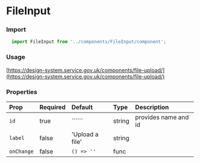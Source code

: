 FileInput
==========

### Import
```js
  import FileInput from '../components/FileInput/component';
```
<!-- STORY -->

### Usage

[https://design-system.service.gov.uk/components/file-upload/](https://design-system.service.gov.uk/components/file-upload/)

### Properties
Prop | Required | Default | Type | Description
:--- | :------- | :------ | :--- | :----------
`id` | true | `````` | string | provides name and id
`label` | false | 'Upload a file' | string | 
`onChange` | false | `() => ''` | func | 